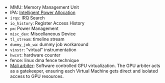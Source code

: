 + MMU: Memory Management Unit
+ IPA: [Intelligent Power Allocation](https://developer.arm.com/tools-and-software/open-source-software/linux-kernel/intelligent-power-allocation)
+ `irqs`: IRQ Search
+ `io_history`: Register Access History
+ `pm`: Power Management
+ `misc_dev`: Miscellaneous Device
+ `tl_stream`: timeline stream
+ `dummy_job_wa`: dummy job workaround
+ `vinstr`: "virtual" instrumentation
+ `hwcnt`: hardware counter
+ fence: linux dma fence technique
+ [Mali arbiter](https://www.arm.com/ja/company/news/2020/06/powering-next-generation-in-vehicle-experiences): Software controlled GPU virtualization. The GPU arbiter acts as a gatekeeper, ensuring each Virtual Machine gets direct and isolated access to GPU resources.